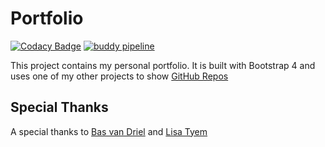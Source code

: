 # Portfolio

[![Codacy Badge](https://api.codacy.com/project/badge/Grade/126986c9f2514186bf8127d755d9a267)](https://app.codacy.com/app/marc0tjevp/Portfolio?utm_source=github.com&utm_medium=referral&utm_content=marc0tjevp/Portfolio&utm_campaign=Badge_Grade_Settings)
[![buddy pipeline](https://app.buddy.works/marc0tjevp/portfolio/pipelines/pipeline/203569/badge.svg?token=28873e13b33812dfcb465bbd339942db4deb57c66e927041cdc90edeeac28af0 "buddy pipeline")](https://app.buddy.works/marc0tjevp/portfolio/pipelines/pipeline/203569)

This project contains my personal portfolio. It is built with Bootstrap 4 and uses one of my other projects to show [GitHub Repos](https://github.com/marc0tjevp/Github-Box-Bootstrap4)

## Special Thanks
A special thanks to [Bas van Driel](https://github.com/basvandriel) and [Lisa Tyem](https://github.com/afroneko)
